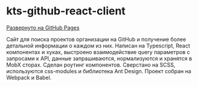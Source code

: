 # kts-github-react-client

[Развернуто на GitHub Pages](https://yforage.github.io/kts-github-react-client/#/repos)

Сайт для поиска проектов организации на GitHub и получение более детальной информации о каждом из них.
Написан на Typescript, React компонентах и хуках, выстроено взаимодействие query параметров с запросами к API, данные запрашиваются, нормализуются и хранятся в MobX сторах. Сделан роутинг компонентов.
Сверстано на SCSS, используются css-modules и библиотека Ant Design.
Проект собран на Webpack и Babel.
